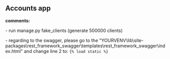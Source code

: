 <h2>Accounts app</h2>

<b>comments:</b>

<p>- run manage.py fake_clients (generate 500000 clients)</p>
<p>- regarding to the swagger, please go to the "YOURVENV\lib\site-packages\rest_framework_swagger\templates\rest_framework_swagger\index.html" and change line 2 to: <code>{% load static %}</code></p>
 

